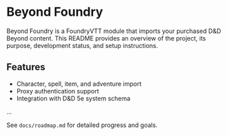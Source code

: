 # Beyond Foundry

Beyond Foundry is a FoundryVTT module that imports your purchased D&D Beyond content. This README provides an overview of the project, its purpose, development status, and setup instructions.

## Features
- Character, spell, item, and adventure import
- Proxy authentication support
- Integration with D&D 5e system schema

...

See `docs/roadmap.md` for detailed progress and goals.
